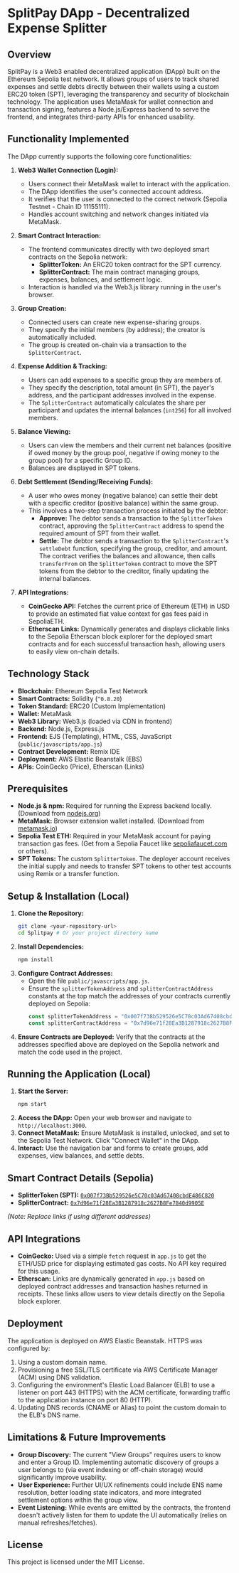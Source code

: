 # SplitPay DApp - Decentralized Expense Splitter

## Overview

SplitPay is a Web3 enabled decentralized application (DApp) built on the Ethereum Sepolia test network. It allows groups of users to track shared expenses and settle debts directly between their wallets using a custom ERC20 token (SPT), leveraging the transparency and security of blockchain technology. The application uses MetaMask for wallet connection and transaction signing, features a Node.js/Express backend to serve the frontend, and integrates third-party APIs for enhanced usability.

## Functionality Implemented

The DApp currently supports the following core functionalities:

1.  **Web3 Wallet Connection (Login):**
    *   Users connect their MetaMask wallet to interact with the application.
    *   The DApp identifies the user's connected account address.
    *   It verifies that the user is connected to the correct network (Sepolia Testnet - Chain ID 11155111).
    *   Handles account switching and network changes initiated via MetaMask.

2.  **Smart Contract Interaction:**
    *   The frontend communicates directly with two deployed smart contracts on the Sepolia network:
        *   **SplitterToken:** An ERC20 token contract for the SPT currency.
        *   **SplitterContract:** The main contract managing groups, expenses, balances, and settlement logic.
    *   Interaction is handled via the Web3.js library running in the user's browser.

3.  **Group Creation:**
    *   Connected users can create new expense-sharing groups.
    *   They specify the initial members (by address); the creator is automatically included.
    *   The group is created on-chain via a transaction to the `SplitterContract`.

4.  **Expense Addition & Tracking:**
    *   Users can add expenses to a specific group they are members of.
    *   They specify the description, total amount (in SPT), the payer's address, and the participant addresses involved in the expense.
    *   The `SplitterContract` automatically calculates the share per participant and updates the internal balances (`int256`) for all involved members.

5.  **Balance Viewing:**
    *   Users can view the members and their current net balances (positive if owed money by the group pool, negative if owing money to the group pool) for a specific Group ID.
    *   Balances are displayed in SPT tokens.

6.  **Debt Settlement (Sending/Receiving Funds):**
    *   A user who owes money (negative balance) can settle their debt with a specific creditor (positive balance) within the same group.
    *   This involves a two-step transaction process initiated by the debtor:
        *   **Approve:** The debtor sends a transaction to the `SplitterToken` contract, approving the `SplitterContract` address to spend the required amount of SPT from their wallet.
        *   **Settle:** The debtor sends a transaction to the `SplitterContract`'s `settleDebt` function, specifying the group, creditor, and amount. The contract verifies the balances and allowance, then calls `transferFrom` on the `SplitterToken` contract to move the SPT tokens from the debtor to the creditor, finally updating the internal balances.

7.  **API Integrations:**
    *   **CoinGecko API:** Fetches the current price of Ethereum (ETH) in USD to provide an estimated fiat value context for gas fees paid in SepoliaETH.
    *   **Etherscan Links:** Dynamically generates and displays clickable links to the Sepolia Etherscan block explorer for the deployed smart contracts and for each successful transaction hash, allowing users to easily view on-chain details.

## Technology Stack

*   **Blockchain:** Ethereum Sepolia Test Network
*   **Smart Contracts:** Solidity (`^0.8.20`)
*   **Token Standard:** ERC20 (Custom Implementation)
*   **Wallet:** MetaMask
*   **Web3 Library:** Web3.js (loaded via CDN in frontend)
*   **Backend:** Node.js, Express.js
*   **Frontend:** EJS (Templating), HTML, CSS, JavaScript (`public/javascripts/app.js`)
*   **Contract Development:** Remix IDE
*   **Deployment:** AWS Elastic Beanstalk (EBS)
*   **APIs:** CoinGecko (Price), Etherscan (Links)

## Prerequisites

*   **Node.js & npm:** Required for running the Express backend locally. (Download from [nodejs.org](https://nodejs.org/))
*   **MetaMask:** Browser extension wallet installed. (Download from [metamask.io](https://metamask.io/))
*   **Sepolia Test ETH:** Required in your MetaMask account for paying transaction gas fees. (Get from a Sepolia Faucet like [sepoliafaucet.com](https://sepoliafaucet.com/) or others).
*   **SPT Tokens:** The custom `SplitterToken`. The deployer account receives the initial supply and needs to transfer SPT tokens to other test accounts using Remix or a transfer function.

## Setup & Installation (Local)

1.  **Clone the Repository:**
    ```bash
    git clone <your-repository-url>
    cd Splitpay # Or your project directory name
    ```
2.  **Install Dependencies:**
    ```bash
    npm install
    ```
3.  **Configure Contract Addresses:**
    *   Open the file `public/javascripts/app.js`.
    *   Ensure the `splitterTokenAddress` and `splitterContractAddress` constants at the top match the addresses of your contracts currently deployed on Sepolia:
        ```javascript
        const splitterTokenAddress = "0x007f73Bb529526e5C70c03Ad67408cbdE486C820"; // Replace if different
        const splitterContractAddress = "0x7d96e71f28Ea3B1287918c2627B8Fe7840d9905E"; // Replace if different
        ```
4.  **Ensure Contracts are Deployed:** Verify that the contracts at the addresses specified above are deployed on the Sepolia network and match the code used in the project.

## Running the Application (Local)

1.  **Start the Server:**
    ```bash
    npm start
    ```
2.  **Access the DApp:** Open your web browser and navigate to `http://localhost:3000`.
3.  **Connect MetaMask:** Ensure MetaMask is installed, unlocked, and set to the Sepolia Test Network. Click "Connect Wallet" in the DApp.
4.  **Interact:** Use the navigation bar and forms to create groups, add expenses, view balances, and settle debts.

## Smart Contract Details (Sepolia)

*   **SplitterToken (SPT):** [`0x007f73Bb529526e5C70c03Ad67408cbdE486C820`](https://sepolia.etherscan.io/address/0x007f73Bb529526e5C70c03Ad67408cbdE486C820)
*   **SplitterContract:** [`0x7d96e71f28Ea3B1287918c2627B8Fe7840d9905E`](https://sepolia.etherscan.io/address/0x7d96e71f28Ea3B1287918c2627B8Fe7840d9905E)

*(Note: Replace links if using different addresses)*

## API Integrations

*   **CoinGecko:** Used via a simple `fetch` request in `app.js` to get the ETH/USD price for displaying estimated gas costs. No API key required for this usage.
*   **Etherscan:** Links are dynamically generated in `app.js` based on deployed contract addresses and transaction hashes returned in receipts. These links allow users to view details directly on the Sepolia block explorer.

## Deployment

The application is deployed on AWS Elastic Beanstalk. HTTPS was configured by:
1.  Using a custom domain name.
2.  Provisioning a free SSL/TLS certificate via AWS Certificate Manager (ACM) using DNS validation.
3.  Configuring the environment's Elastic Load Balancer (ELB) to use a listener on port 443 (HTTPS) with the ACM certificate, forwarding traffic to the application instance on port 80 (HTTP).
4.  Updating DNS records (CNAME or Alias) to point the custom domain to the ELB's DNS name.


## Limitations & Future Improvements

*   **Group Discovery:** The current "View Groups" requires users to know and enter a Group ID. Implementing automatic discovery of groups a user belongs to (via event indexing or off-chain storage) would significantly improve usability.
*   **User Experience:** Further UI/UX refinements could include ENS name resolution, better loading state indicators, and more integrated settlement options within the group view.
*   **Event Listening:** While events are emitted by the contracts, the frontend doesn't actively listen for them to update the UI automatically (relies on manual refreshes/fetches).

## License

This project is licensed under the MIT License.
